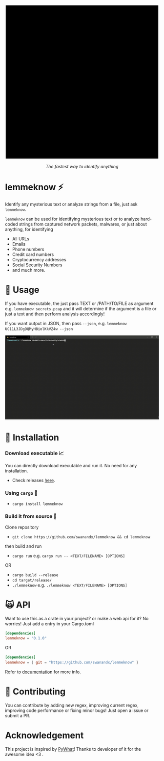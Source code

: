 <p align='center'>
<img src='images/logo.gif'>
<p align="center">
<i>The fastest way to identify anything</i><br>
</p>

# lemmeknow ⚡

Identify any mysterious text or analyze strings from a file, just ask `lemmeknow`.

`lemmeknow` can be used for identifying mysterious text or to analyze hard-coded strings from captured network packets, malwares, or just about anything, for identifying

- All URLs
- Emails
- Phone numbers
- Credit card numbers
- Cryptocurrency addresses
- Social Security Numbers
- and much more.


# 🧰 Usage

If you have executable, the just pass TEXT or /PATH/TO/FILE as argument e.g. `lemmeknow secrets.pcap` and it will determine if the argument is a file or just a text and then perform analysis accordingly!

If you want output in JSON, then pass `--json`, e.g. `lemmeknow UC11L3JDgDQMyH8iolKkVZ4w --json` 

![demo](images/demo.gif)


# 🔭 Installation


### Download executable 📈

 You can directly download executable and run it. No need for any installation.
 - Check releases [here](https://github.com/swanandx/lemmeknow/releases/).


### Using `cargo` 🦀

- `cargo install lemmeknow`


### Build it from source 🎯

Clone repository

- `git clone https://github.com/swanandx/lemmeknow && cd lemmeknow`

then build and run
- `cargo run`
e.g. `cargo run -- <TEXT/FILENAME> [OPTIONS]`

OR

- `cargo build --release`
- `cd target/release/`
- `./lemmeknow`
e.g. `./lemmeknow <TEXT/FILENAME> [OPTIONS]`


# 🙀 API 

Want to use this as a crate in your project? or make a web api for it? No worries! Just add a entry in your Cargo.toml

```toml
[dependencies]
lemmeknow = "0.1.0"

```

OR 

```toml
[dependencies]
lemmeknow = { git = "https://github.com/swanandx/lemmeknow" }

```

Refer to [documentation](https://docs.rs/lemmeknow) for more info.

# 🚧 Contributing

You can contribute by adding new regex, improving current regex, improving code performance or fixing minor bugs! Just open a issue or submit a PR.

# Acknowledgement
 This project is inspired by [PyWhat](https://github.com/bee-san/pyWhat)!
 Thanks to developer of it for the awesome idea <3 .
